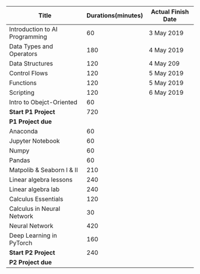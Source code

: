 | Title                          | Durations(minutes) | Actual Finish Date |
| ------------------------------ | ------------------ | ------------------ |
| Introduction to AI Programming | 60                 | 3 May 2019         |
| Data Types and Operators       | 180                | 4 May 2019         |
| Data Structures                | 120                | 4 May 209          |
| Control Flows                  | 120                | 5 May 2019         |
| Functions                      | 120                | 5 May 2019         |
| Scripting                      | 120                | 6 May 2019         |
| Intro to Obejct-Oriented       | 60                 |                    |
| **Start P1 Project**           | 720                |                    |
| **P1 Project due**             |                    |                    |
| Anaconda                       | 60                 |                    |
| Jupyter Notebook               | 60                 |                    |
| Numpy                          | 60                 |                    |
| Pandas                         | 60                 |                    |
| Matpolib & Seaborn I & II      | 210                |                    |
| Linear algebra lessons         | 240                |                    |
| Linear algebra lab             | 240                |                    |
| Calculus Essentials            | 120                |                    |
| Calculus in Neural Network     | 30                 |                    |
| Neural Network                 | 420                |                    |
| Deep Learning in PyTorch       | 160                |                    |
| **Start P2 Project**           | 240                |                    |
| **P2 Project due**             |                    |                    |



